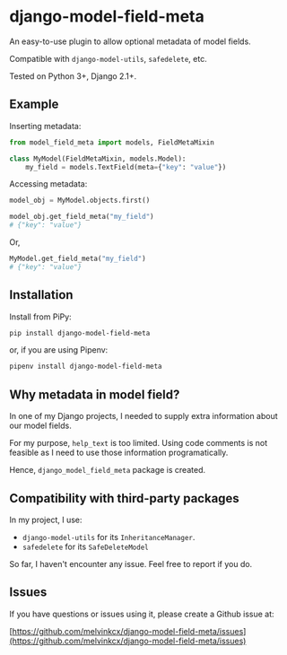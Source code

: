 # django-model-field-meta

An easy-to-use plugin to allow optional metadata of model fields. 

Compatible with `django-model-utils`, `safedelete`, etc.

Tested on Python 3+, Django 2.1+.

## Example

Inserting metadata:
```python
from model_field_meta import models, FieldMetaMixin

class MyModel(FieldMetaMixin, models.Model):
    my_field = models.TextField(meta={"key": "value"})
```

Accessing metadata:
```python
model_obj = MyModel.objects.first()

model_obj.get_field_meta("my_field")
# {"key": "value"}
```

Or, 

```python
MyModel.get_field_meta("my_field")
# {"key": "value"}
```

## Installation 

Install from PiPy:

```sh
pip install django-model-field-meta
```

or, if you are using Pipenv:

```sh
pipenv install django-model-field-meta
```

## Why metadata in model field?

In one of my Django projects, I needed to supply extra information about our model fields. 

For my purpose, `help_text` is too limited. Using code comments is not feasible as I need to use those information programatically.

Hence, `django_model_field_meta` package is created. 

## Compatibility with third-party packages

In my project, I use:
 
 * `django-model-utils` for its `InheritanceManager`.
 * `safedelete` for its `SafeDeleteModel`
 
So far, I haven't encounter any issue. Feel free to report if you do. 
 

## Issues 

If you have questions or issues using it, please create a Github issue at:

[https://github.com/melvinkcx/django-model-field-meta/issues](https://github.com/melvinkcx/django-model-field-meta/issues)




